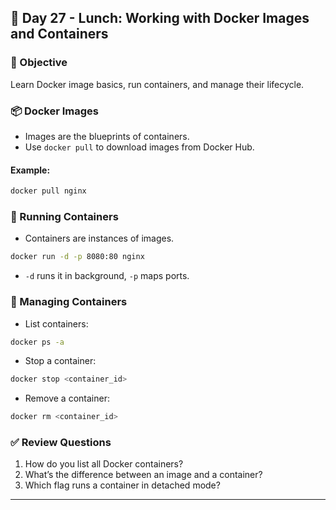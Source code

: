 ## 🥗 Day 27 - Lunch: Working with Docker Images and Containers

### 🎯 Objective

Learn Docker image basics, run containers, and manage their lifecycle.

### 📦 Docker Images

* Images are the blueprints of containers.
* Use `docker pull` to download images from Docker Hub.

#### Example:

```bash
docker pull nginx
```

### 🚀 Running Containers

* Containers are instances of images.

```bash
docker run -d -p 8080:80 nginx
```

* `-d` runs it in background, `-p` maps ports.

### 🔧 Managing Containers

* List containers:

```bash
docker ps -a
```

* Stop a container:

```bash
docker stop <container_id>
```

* Remove a container:

```bash
docker rm <container_id>
```

### ✅ Review Questions

1. How do you list all Docker containers?
2. What’s the difference between an image and a container?
3. Which flag runs a container in detached mode?

---